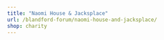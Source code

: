 ```yaml
---
title: "Naomi House & Jacksplace"
url: /blandford-forum/naomi-house-and-jacksplace/
shop: charity
---
```

